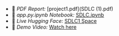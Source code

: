 - 📄 *PDF Report:* [project1.pdf](SDLC (1).pdf)
- 📓 *app.py.ipynb Notebook:* [SDLC.ipynb](SDLC.ipynb)
- 🤖 *Live Hugging Face:* [SDLC1 Space](https://huggingface.co/spaces/23ucs526/SDLC)
- 🎥 *Demo Video:* [Watch here](https://drive.google.com/file/d/1UkHM2hNGPdaFGs-MmjMqmO6TCDFw-6d5/view?usp=drivesdk)
